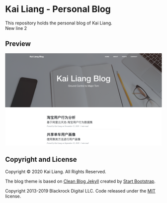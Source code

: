 # Kai Liang - Personal Blog

This repository holds the personal blog of Kai Liang.  
New line 2

## Preview

![Clean Blog (Jekyll) Preview](img/home_page_preview.png)


## Copyright and License

Copyright © 2020 Kai Liang. All Rights Reserved.

The blog theme is based on [Clean Blog Jekyll](https://github.com/StartBootstrap/startbootstrap-clean-blog-jekyll) created by [Start Bootstrap](http://startbootstrap.com/).

Copyright 2013-2019 Blackrock Digital LLC. Code released under the [MIT](https://github.com/BlackrockDigital/startbootstrap-clean-blog-jekyll/blob/gh-pages/LICENSE) license.
